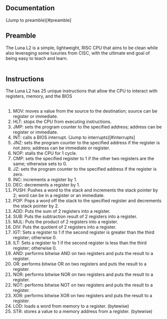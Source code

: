 ## Documentation
(Jump to preamble)[#preamble]<br>

## Preamble
The Luna L2 is a simple, lightweight, RISC CPU that aims to be clean while also leveraging some luxuries from CISC, with the ultimate end goal of being easy to teach and learn.<br><br>

## Instructions
The Luna L2 has 25 unique instructions that allow the CPU to interact with registers, memory, and the BIOS<br><br>

1. MOV: moves a value from the source to the destination; source can be register or immediate.<br>
2. HLT: stops the CPU from executing instructions.<br>
3. JMP: sets the program counter to the specified address; address can be register or immediate.<br>
4. INT: calls a BIOS interrupt. (Jump to interrupts)[#interrupts]<br> 
5. JNZ: sets the program counter to the specified address if the register is not zero; address can be immediate or register.<br>
6. NOP: stalls the CPU for 1 cycle.<br>
7. CMP: sets the specified register to 1 if the other two registers are the same; otherwise sets to 0.<br>
8. JZ: sets the program counter to the specified address if the register is zero.<br>
9. INC: increments a register by 1.<br>
10. DEC: decrements a register by 1.<br>
11. PUSH: Pushes a word to the stack and increments the stack pointer by 2; word can be in a register or an immediate.<br>
12. POP: Pops a word off the stack to the specified register and decrements the stack pointer by 2.<br>
13. ADD: Puts the sum of 2 registers into a register.<br>
14. SUB: Puts the subtraction result of 2 registers into a register.<br>
15. MUL: Puts the product of 2 registers into a register.<br>
16. DIV: Puts the quotient of 2 registers into a register.<br>
17. IGT: Sets a register to 1 if the second register is greater than the third register; otherwise 0.<br>
18. ILT: Sets a register to 1 if the second register is less than the third register; otherwise 0.<br>
19. AND: performs bitwise AND on two registers and puts the result to a register.<br>
20. OR:  performs bitwise OR on two registers and puts the result to a register.<br>
21. NOR:  performs bitwise NOR on two registers and puts the result to a register.<br>
22. NOT: performs bitwise NOT on two registers and puts the result to a register.<br> 
23. XOR: performs bitwise XOR on two registers and puts the result to a register.<br>
24. LOD: loads a word from memory to a register. (bytewise)<br>
25. STR: stores a value to a memory address from a register. (bytewise)<br><br>

